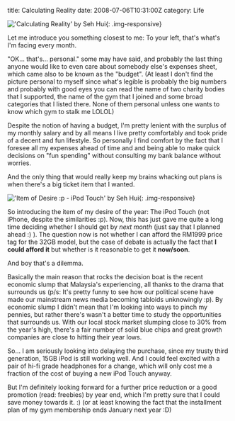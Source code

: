 title: Calculating Reality
date: 2008-07-06T10:31:00Z
category: Life

!['Calculating Reality' by Seh Hui](http://img.photobucket.com/albums/v95/seh_hui/livejournal/Photo-0066.jpg){: .img-responsive}

Let me introduce you something closest to me: To your left, that's what's I'm facing every month.

"OK… that's… personal." some may have said, and probably the last thing anyone would like to even care about somebody else's expenses sheet, which came also to be known as the "budget". (At least I don't find the picture personal to myself since what's legible is probably the big numbers and probably with good eyes you can read the name of two charity bodies that I supported, the name of the gym that I joined and some broad categories that I listed there. None of them personal unless one wants to know which gym to stalk me LOLOL)

Despite the notion of having a budget, I'm pretty lenient with the surplus of my monthly salary and by all means I live pretty comfortably and took pride of a decent and fun lifestyle. So personally I find comfort by the fact that I foresee all my expenses ahead of time and and being able to make quick decisions on "fun spending" without consulting my bank balance without worries.

And the only thing that would really keep my brains whacking out plans is when there's a big ticket item that I wanted.

!['Item of Desire :p - iPod Touch' by Seh Hui](http://img.photobucket.com/albums/v95/seh_hui/livejournal/ipodtouch.png){: .img-responsive}

So introducing the item of my desire of the year: The iPod Touch (not iPhone, despite the similarities :p). Now, this has just gave me quite a long time deciding whether I should get by *next month* (just say that I planned ahead :) ). The question now is not whether I can afford the RM1999 price tag for the 32GB model, but the case of debate is actually the fact that **I could afford it** but whether is it reasonable to get it **now/soon**.

And boy that's a dilemma.

Basically the main reason that rocks the decision boat is the recent economic slump that Malaysia's experiencing, all thanks to the drama that surrounds us (p/s: It's pretty funny to see how our political scene have made our mainstream news media becoming tabloids unknowingly :p). By economic slump I didn't mean that I'm looking into ways to pinch my pennies, but rather there's wasn't a better time to study the opportunities that surrounds us. With our local stock market slumping close to 30% from the year's high, there's a fair number of solid blue chips and great growth companies are close to hitting their year lows.

So… I am seriously looking into delaying the purchase, since my trusty third generation, 15GB iPod is still working well. And I could feel excited with a pair of hi-fi grade headphones for a change, which will only cost me a fraction of the cost of buying a new iPod Touch anyway.

But I'm definitely looking forward for a further price reduction or a good promotion (read: freebies) by year end, which I'm pretty sure that I could save money towards it. :) (or at least knowing the fact that the installment plan of my gym membership ends January next year :D)
